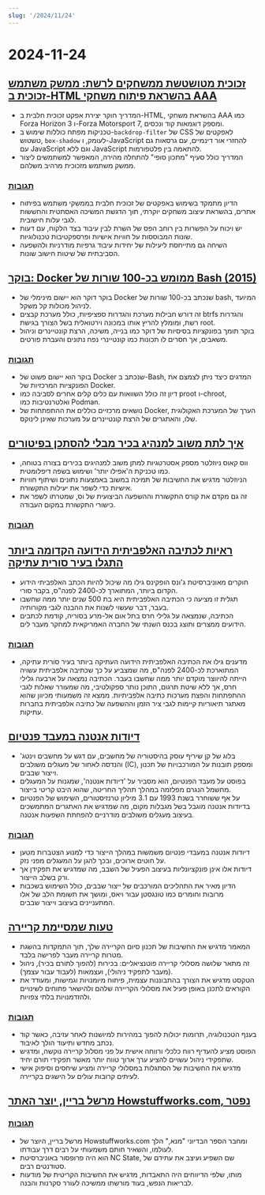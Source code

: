 ```yaml
---
slug: '/2024/11/24'
---
```


# 2024-11-24

## [זכוכית מטושטשת ממשחקים לרשת: ממשק משתמש זכוכית ב-HTML בהשראת פיתוח משחקי AAA](https://www.tyleo.com/html-glass.html)

- המדריך חוקר יצירת אפקט זכוכית חלבית ב-HTML, בהשראת משחקי AAA כמו Forza Horizon 3 ו-Forza Motorsport 7, ומספק דוגמאות קוד ונכסים.
- טכניקות מפתח כוללות שימוש ב-`backdrop-filter` של CSS לאפקטים של טשטוש, `box-shadow` לעומק, ו-JavaScript להחזרי אור דינמיים, עם גרסאות גם עם JavaScript וגם ללא JavaScript להתאמה בין פלטפורמות.
- המדריך כולל סעיף "מתכון סופי" להתחלה מהירה, המאפשר למשתמשים ליצור ממשק משתמש מזכוכית מרהיב משלהם.

### [תגובות](https://news.ycombinator.com/item?id=42225481)

- הדיון מתמקד בשימוש באפקטים של זכוכית חלבית בממשקי משתמש בפיתוח אתרים, בהשראת עיצוב משחקים יוקרתי, תוך הדגשת המשיכה האסתטית והחששות לגבי עלות חישובית.
- יש ויכוח על הפשרות בין רוחב הפס של השרת לבין עיבוד בצד הלקוח, עם דעות שונות המבוססות על חוויות אישיות ופרספקטיבות טכנולוגיות.
- השיחה גם מתייחסת ליעילות של יחידות עיבוד גרפיות מודרניות ולהשפעה הסביבתית של שיטות חישוב שונות.

## [בוקר: Docker ממומש בכ-100 שורות של Bash (2015)](https://github.com/p8952/bocker)

- בוקר דוקר הוא יישום מינימלי של Docker שנכתב בכ-100 שורות של bash, המיועד לניהול מכולות קל משקל.
- זה דורש חבילות מערכת והגדרות ספציפיות, כולל מערכת קבצים btrfs והגדרות רשת, ומומלץ להריץ אותו במכונה וירטואלית בשל הצורך בגישת root.
- בוקר תומך בפונקציות בסיסיות של דוקר כמו בנייה, משיכה, הרצת קונטיינרים וניהול משאבים, אך חסרים לו תכונות כמו קונטיינרי נפח נתונים והעברת פורטים.

### [תגובות](https://news.ycombinator.com/item?id=42224670)

- בוקר הוא יישום פשוט של Docker שנכתב ב-Bash, המדגים כיצד ניתן לצמצם את הפונקציות המרכזיות של Docker.
- דיון זה כולל השוואות עם כלים קלים אחרים לסביבה כמו proot ו-chroot, ואלטרנטיבות כמו Podman.
- נושאים מרכזיים כוללים את ההתפתחות של Docker, הערך של המערכת האקולוגית שלו, והאתגרים של הרצת קונטיינרים על מערכות שאינן לינוקס.

## [איך לתת משוב למנהיג בכיר מבלי להסתכן בפיטורים](https://newsletter.weskao.com/p/how-to-give-a-senior-leader-feedback-without-getting-fired)

- ווס קאוס ניוזלטר מספק אסטרטגיות למתן משוב למנהיגים בכירים בצורה בטוחה, כמו טכניקת ה'אפילו יותר' ושימוש בשפה דיפלומטית.
- הניוזלטר מדגיש את החשיבות של תמיכה במשוב באמצעות נתונים ושיתוף חוויות אישיות כדי לשפר את יעילות התקשורת.
- זה גם מקדם את קורס התקשורת וההשפעה הביצועית של וס, שמטרתו לשפר את כישורי התקשורת במקום העבודה.

### [תגובות](https://news.ycombinator.com/item?id=42223099)

## [ראיות לכתיבה האלפביתית הידועה הקדומה ביותר התגלו בעיר סורית עתיקה](https://hub.jhu.edu/2024/11/21/ancient-alphabet-discovered-syria/)

- חוקרים מאוניברסיטת ג'ונס הופקינס גילו מה שיכול להיות הכתב האלפביתי הידוע הקדום ביותר, המתוארך לכ-2400 לפנה"ס, בקבר סורי.
- תגלית זו מציעה כי הכתיבה האלפביתית היא בת 500 שנים יותר ממה שחשבו בעבר, דבר שעשוי לשנות את ההבנה לגבי מקורותיה.
- הכתיבה, שנמצאה על גלילי חרס בתל אום אל-מרע בסוריה, קודמת לכתבים הידועים ממצרים ותוצג בכנס השנתי של החברה האמריקאית למחקר מעבר לים.

### [תגובות](https://news.ycombinator.com/item?id=42224330)

- מדענים גילו את הכתיבה האלפביתית הידועה העתיקה ביותר בעיר סורית עתיקה, המתוארכת לכ-2400 לפנה"ס, מה שמצביע על כך שכתיבה אלפביתית עשויה הייתה להיווצר מוקדם יותר ממה שחשבו בעבר. הכתיבה נמצאה על ארבעה גלילי חרס, אך ללא שיטת תרגום, התוכן נותר ספקולטיבי, מה שמעורר שאלות לגבי ההתפתחות והפצת מערכות כתיבה אלפביתיות. ממצא זה משמעותי מכיוון שהוא מאתגר תיאוריות קיימות לגבי ציר הזמן וההשפעה של כתיבה אלפביתית בחברות עתיקות.

## [דיודות אנטנה במעבד פנטיום](http://www.righto.com/2024/11/antenna-diodes-in-pentium-processor.html)

- בלוג של קן שיריף עוסק בהיסטוריה של מחשבים, עם דגש על מחשבים וינטג' והנדסה לאחור של מעגלים משולבים (IC), ומספק תובנות על המורכבויות של תכנון וייצור שבבים.
- בפוסט על מעבד הפנטיום, הוא מסביר על 'דיודות אנטנה', שמגנות על המעגלים מחשמל הנגרם מפלזמה במהלך תהליך החריטה, שהוא היבט קריטי בייצור.
- על אף ששוחרר בשנת 1993 עם 3.1 מיליון טרנזיסטורים, השימוש של הפנטיום בדיודות אנטנה מוגבל בשל מגבלות מקום, מה שמדגיש את האתגרים המתמשכים בעיצוב מעגלים משולבים מודרניים להפחתת השפעות אנטנה.

### [תגובות](https://news.ycombinator.com/item?id=42223690)

- דיודות אנטנה במעבדי פנטיום משמשות במהלך הייצור כדי למנוע הצטברות מטען על חוטים ארוכים, ובכך להגן על המעגלים מפני נזק.
- דיודות אלו אינן פונקציונליות בעיצוב הפעיל של השבב, מה שמדגיש את תפקידן אך ורק בשלב הייצור.
- הדיון מאיר את התהליכים המורכבים של ייצור שבבים, כולל השימוש בשכבות מרובות וחומרים כמו טונגסטן עבור ויאס, ומושך את תשומת הלב של אלו המתעניינים בעיצוב וייצור שבבים.

## [טעות שמסיימת קריירה](https://bitfieldconsulting.com/posts/career)

- המאמר מדגיש את החשיבות של תכנון סיום הקריירה שלך, תוך התמקדות בהשגת מטרות קריירה מעבר לפרישה בלבד.
- זה מתאר שלושה מסלולי קריירה פוטנציאליים: בכירות (להפוך לתורם בכיר), ניהול (מעבר לתפקיד ניהולי), ועצמאות (לעבוד עבור עצמך).
- הטקסט מדגיש את הצורך בהתבוננות עצמית, פיתוח מיומנויות וגמישות, ומעודד את הקוראים לתכנן באופן פעיל את מסלולי הקריירה שלהם ולהישאר פתוחים לשינויים ולהזדמנויות בלתי צפויות.

### [תגובות](https://news.ycombinator.com/item?id=42228538)

- בענף הטכנולוגיה, תרומות יכולות להפוך במהירות למיושנות לאחר עזיבה, כאשר קוד נכתב מחדש ותיעוד הולך לאיבוד.
- הפוסט מציע להעדיף רווח כלכלי ורווחה אישית על פני מסלול קריירה נוקשה, ומדגיש שתפקידי ניהול עשויים להציע ערך ארוך טווח יותר מאשר תפקידי תורם יחיד.
- מדגיש את החשיבות של הסתגלות במסלולי קריירה ומציע שיחסים וסיפוק אישי לעיתים קרובות עולים על הישגים בקריירה.

## [מרשל בריין, יוצר האתר Howstuffworks.com, נפטר](https://www.wral.com/news/local/nc-state-marshall-brain-dies-november-2024/)

### [תגובות](https://news.ycombinator.com/item?id=42228759)

- מרשל בריין, היוצר של Howstuffworks.com ומחבר הספר הבדיוני "מנא," הלך לעולמו, והשאיר חותם משמעותי על רבים דרך עבודתו.
- הוא היה פרופסור באוניברסיטת NC State, שם השפיע ועיצב את עתידם של סטודנטים רבים.
- מותו, שלפי הדיווחים היה התאבדות, מדגיש את החשיבות הקריטית של מודעות לבריאות הנפש, בעוד מורשתו ממשיכה לעורר סקרנות והבנה.

<head>
  <meta property="og:title" content="זכוכית מטושטשת ממשחקים לרשת: ממשק משתמש זכוכית ב-HTML בהשראת פיתוח משחקי AAA" />
  <meta property="og:type" content="website" />
  <meta property="og:image" content="https://og.cho.sh/api/og/?title=%D7%96%D7%9B%D7%95%D7%9B%D7%99%D7%AA%20%D7%9E%D7%98%D7%95%D7%A9%D7%98%D7%A9%D7%AA%20%D7%9E%D7%9E%D7%A9%D7%97%D7%A7%D7%99%D7%9D%20%D7%9C%D7%A8%D7%A9%D7%AA%3A%20%D7%9E%D7%9E%D7%A9%D7%A7%20%D7%9E%D7%A9%D7%AA%D7%9E%D7%A9%20%D7%96%D7%9B%D7%95%D7%9B%D7%99%D7%AA%20%D7%91-HTML%20%D7%91%D7%94%D7%A9%D7%A8%D7%90%D7%AA%20%D7%A4%D7%99%D7%AA%D7%95%D7%97%20%D7%9E%D7%A9%D7%97%D7%A7%D7%99%20AAA&subheading=%D7%99%D7%95%D7%9D%20%D7%A8%D7%90%D7%A9%D7%95%D7%9F%2C%2024%20%D7%91%D7%A0%D7%95%D7%91%D7%9E%D7%91%D7%A8%202024%3A%20%D7%A1%D7%99%D7%9B%D7%95%D7%9D%20%D7%97%D7%93%D7%A9%D7%95%D7%AA%20Hacker" />
</head>

